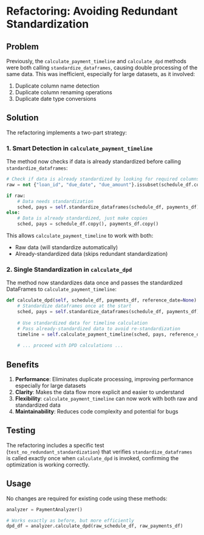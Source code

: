 # Refactoring: Avoiding Redundant Standardization

## Problem

Previously, the `calculate_payment_timeline` and `calculate_dpd` methods were both calling `standardize_dataframes`, causing double processing of the same data. This was inefficient, especially for large datasets, as it involved:

1. Duplicate column name detection
2. Duplicate column renaming operations
3. Duplicate date type conversions

## Solution

The refactoring implements a two-part strategy:

### 1. Smart Detection in `calculate_payment_timeline`

The method now checks if data is already standardized before calling `standardize_dataframes`:

```python
# Check if data is already standardized by looking for required columns
raw = not {"loan_id", "due_date", "due_amount"}.issubset(schedule_df.columns)

if raw:
    # Data needs standardization
    sched, pays = self.standardize_dataframes(schedule_df, payments_df)
else:
    # Data is already standardized, just make copies
    sched, pays = schedule_df.copy(), payments_df.copy()
```

This allows `calculate_payment_timeline` to work with both:
- Raw data (will standardize automatically)
- Already-standardized data (skips redundant standardization)

### 2. Single Standardization in `calculate_dpd`

The method now standardizes data once and passes the standardized DataFrames to `calculate_payment_timeline`:

```python
def calculate_dpd(self, schedule_df, payments_df, reference_date=None):
    # Standardize dataframes once at the start
    sched, pays = self.standardize_dataframes(schedule_df, payments_df)
    
    # Use standardized data for timeline calculation
    # Pass already-standardized data to avoid re-standardization
    timeline = self.calculate_payment_timeline(sched, pays, reference_date)
    
    # ... proceed with DPD calculations ...
```

## Benefits

1. **Performance**: Eliminates duplicate processing, improving performance especially for large datasets
2. **Clarity**: Makes the data flow more explicit and easier to understand
3. **Flexibility**: `calculate_payment_timeline` can now work with both raw and standardized data
4. **Maintainability**: Reduces code complexity and potential for bugs

## Testing

The refactoring includes a specific test (`test_no_redundant_standardization`) that verifies `standardize_dataframes` is called exactly once when `calculate_dpd` is invoked, confirming the optimization is working correctly.

## Usage

No changes are required for existing code using these methods:

```python
analyzer = PaymentAnalyzer()

# Works exactly as before, but more efficiently
dpd_df = analyzer.calculate_dpd(raw_schedule_df, raw_payments_df)
```
